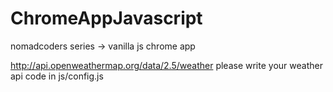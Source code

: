# ChromeAppJavascript

nomadcoders series -> vanilla js chrome app

http://api.openweathermap.org/data/2.5/weather
please write your weather api code in js/config.js
